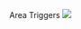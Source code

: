 Area Triggers
[![](https://jitpack.io/v/CatKillsReality/TRIGGER.svg)](https://jitpack.io/#CatKillsReality/TRIGGER)
